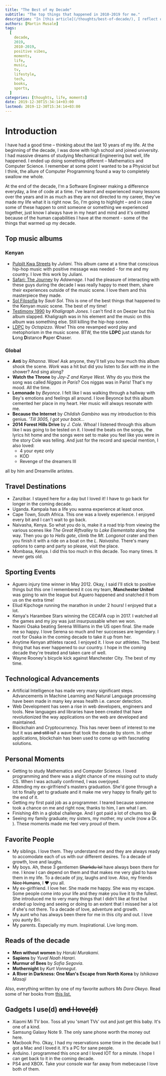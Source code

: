 ```yaml
---
title: "The Best of my Decade"
subtitle: "The top things that happened in 2010-2019 for me."
description: "In [this article](/thoughts/best-of-decade/), I reflect on some of the best things and moments that I had in the decade 2010-2019. It's been a wonderful 10 years full of ups and downs and in as much as I would like to have a balanced view of both, I choose to stick with the positive things that happened to me and that I can remember."
authors: [Martin Musale]
tags:
  [
    decade,
    2019,
    2010-2019,
    positive vibes,
    moments,
    life,
    music,
    tv,
    lifestyle,
    tech,
    books,
    sports,
  ]
categories: [thoughts, life, moments]
date: 2019-12-30T15:34:14+03:00
lastmod: 2019-12-30T15:34:14+03:00
---
```


# Introduction

I have had a good time – thinking about the last 10 years of my life. At the beginning of the decade, I was done with high school and joined university. I had massive dreams of studying Mechanical Engineering but well, life happened. I ended up doing something different – Mathematics and Computer Science. I remember at some point I wanted to be a Physicist but I think, the allure of Computer Programming found a way to completely swallow me whole.

At the end of the decade, I'm a Software Engineer making a difference everyday, a line of code at a time. I've learnt and experienced many lessons over the years and in as much as they are not directed to my career, they've made my life what it is right now. So, I'm going to highlight – and in case some of these happen to omit someone or something we experienced together, just know I always have in my heart and mind and it's omitted because of the human capabilities I have at the moment - some of the things that warmed up my decade.

## Top music albums

### Kenyan

- [Pulpilt Kwa Streets](https://www.deezer.com/us/album/7735020) by _Juliani_. This album came at a time that conscious hip-hop music with positive message was needed - for me and my country. I love this work by Juliani.
- [Safari: The Journey](https://www.deezer.com/us/album/14705184) by _Adawnage_. I had the pleasure of interacting with these guys during the decade I was really happy to meet them, share their experiences outside of the music scene. I love them and this masterpiece they made.
- [Sol Filosofia](https://www.deezer.com/us/album/1062555) by _Sauti Sol_. This is one of the best things that happened to the Kenyan music scene. The best of my time!
- [Testimony 1990](#) by _Khaligraph Jones_. I can't find it on Deezer but this album slapped. Khaligraph was in his element and the music on this album was something else. Still killing the hip-hop scene.
- [LDPC](https://www.deezer.com/us/album/53466042) by _Octopizzo_. Wow! This one revamped word play and metophorism in the music scene. BTW, the title **LDPC** just stands for **L**ong **D**istance **P**aper **C**haser.

### Global

- **Anti** by _Rihanna_. Wow! Ask anyone, they'll tell you how much this album shook the scene. _Work_ was a hit but did you listen to _Sex with me_ in the shower? And sing along?
- **Watch the Throne** by _Jay-Z and Kanye West_. Why do you think the song was called _Niggas in Paris_? Cos niggas was in Paris! That's my mood. All the time.
- **Lemonade** by _Beyonce_. I felt like I was walking through a hallway with Bey's emotions and feelings all around. I love Beyonce but this album cemented her place in my heart. Her music will always resonate with me.
- **Because the Internet** by _Childish Gambino_ was my introduction to this genius. _'Till 3005, I got your back..._
- **2014 Forest Hills Drive** by _J. Cole_. Whoa! I listened through this album like I was going to be tested on it. I loved the beats on the songs, the lyrics hit home and the songs were set to make you feel like you were in the story Cole was telling. And just for the record and special mention, I also loved:
  - 4 your eyez only
  - KOD
  - Revenge of the dreamers III

all by him and Dreamville artistes.

## Travel Destinations

- Zanzibar. I stayed here for a day but I loved it! I have to go back for longer in the coming decade.
- Uganda. Kampala has a life you wanna experience at least once.
- Cape Town, South Africa. This one was a lovely experience. I enjoyed every bit and I can't wait to go back.
- Naivasha, Kenya. So what you do is, make it a road trip from viewing the various scenes like _The Great Riftvalley_ to _Lake Elementaita_ along the way. Then you go to _Hells gate_, climb the _Mt. Longonot_ crater and then you finish it with a ride on a boat on the _L. Naivasha_. There's many options to camp and party so please, visit the place.
- Mombasa, Kenya. I did this too much in this decade. Too many times. It never gets old.

## Sporting Events

- Aguero injury time winner in May 2012. Okay, I said I'll stick to positive things but this one I remembered it cos my team, **Manchester United** was going to win the league but Aguero happened and snatched it from us on the extra time!
- Eliud Kipchoge running the marathon in under 2 hours! I enjoyed that a lot.
- Kenya's Harambee Stars winning the CECAFA cup in 2017. I watched all the games and my joy was just insurpussable when we won.
- Naomi Osaka beating Serena Williams in the US open final. She made me so happy. I love Serena so much and her successes are legendary. I root for Osaka in the coming decade to take it up from her.
- Anytime Kenyan athletes raced. I enjoyed it. I love our athletes. The best thing that has ever happened to our country. I hope in the coming decade they're treated and taken care of well.
- Wayne Rooney's bicycle kick against Manchester City. The best of my time.

## Technological Advancements

- Artificial Intelligence has made very many significant steps. Advancements in Machine Learning and Natural Language processing have been made in many key areas health i.e. cancer detection.
- Web Development has seen a rise in web developers, engineers and tools. New languages and libraries have been created that have revolutionized the way applications on the web are developed and maintained.
- Blockchain and Cryptocurrency. This has never been of interest to me but it was ~~and still is?~~ a wave that took the decade by storm. In other applications, blockchain has been used to come up with fascnating solutions.

## Personal Moments

- Getting to study Mathematics and Computer Science. I loved programming and there was a slight chance of me missing out to study CS. When I was actually confirmed, I was overjoyed.
- Attending my ex-girlfriend's masters graduation. She'd gone through a lot to finally get to graduate and it make me very happy to finally get to the end of it.
- Getting my first paid job as a programmer. I teared because someone took a chance on me and right now, thanks to him, I am what I am.
- Finishing 4th in a global challenge. And I got paid a lot of chums too :grin:
- Seeing my family graduate; my sisters, my mother, my uncle (now a Dr. ). These moments made me feel very proud of them.

## Favorite People

- My siblings. I love them. They understand me and they are always ready to accomodate each of us with our different desires. To a decade of growth, love and laughs.
- My boys. Ah, these 3 gentlemen ~~Sharkdu lol~~ have always been there for me. I know I can depend on them and that makes me very glad to have them in my life. To a decade of joy, laughs and love. Also, my friends ~~Nice Humans~~, I :heart: you all.
- My ex-girlfriend. I love her. She made me happy. She was my escape. Some people come into your life and they make you live it to the fullest. She introduced me to very many things that I didn't like at first but ended up loving and seeing or doing to an extent that I missed her a lot if she's not there. To a decade of love, adventure and growth.
- My aunt who has always been there for me in this city and out. I love you aunty Bri.
- My parents. Especially my mum. Inspirational. Live long mom.

## Reads of the decade

- **Men without women** by _Haruki Murakami_.
- **Sapiens** by _Yuval Noah Harari_.
- **Murmur of Bees** by _Sofia Segovia_.
- **Mothernight** by _Kurt Vonnegut_.
- **A River in Darkness: One Man's Escape from North Korea** by _Ishikawa Masaji_

Also, everything written by one of my favorite authors _Ms Dora Okeyo_. Read some of her books from [this list.](https://www.goodreads.com/author/list/5601708.Dora_Okeyo)

## Gadgets I use(d) ~~and I love(d)~~

- Xiaomi Mi TV box. Toss all you 'smart TVs' out and just get this baby. It's one of a kind.
- Samsung Galaxy Note 9. The only sane phone worth the money out here.
- Macbook Pro. Okay, I had my reservations some time in the decade but I got a Mac and I loved it. It's a PC for sane people.
- Arduino. I programmed this once and I loved IOT for a minute. I hope I can get back to it in the coming decade.
- PS4 and XBOX. Take your console war far away from mebecause I love both of them.
